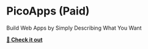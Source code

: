 # PicoApps (Paid)
Build Web Apps by Simply Describing What You Want
<br>

**[🧳 Check it out](https://picoapps.xyz/)**